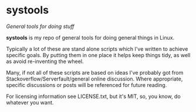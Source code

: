 # systools
*General tools for doing stuff*

**systools** is my repo of general tools for doing general things in Linux. 

Typically a lot of these are stand alone scripts which I've written to achieve specific goals. By putting them in one place it helps keep things tidy, as well as avoid re-inventing the wheel.

Many, if not all of these scripts are based on ideas I've probably got from Stackoverflow/Serverfault/general online discussion. Where appropriate, specific discussions or posts will be referenced for future reading.

For licensing information see LICENSE.txt, but it's MIT, so, you know, do whatever you want.
